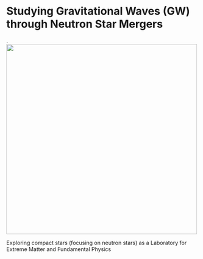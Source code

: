 # Studying Gravitational Waves (GW) through Neutron Star Mergers


.                                         <img src="https://github.com/user-attachments/assets/93c92204-689e-4cbb-95c1-359ddad9d198" width="500" />
  

Exploring compact stars (focusing on neutron stars) as a Laboratory for Extreme Matter and Fundamental Physics
